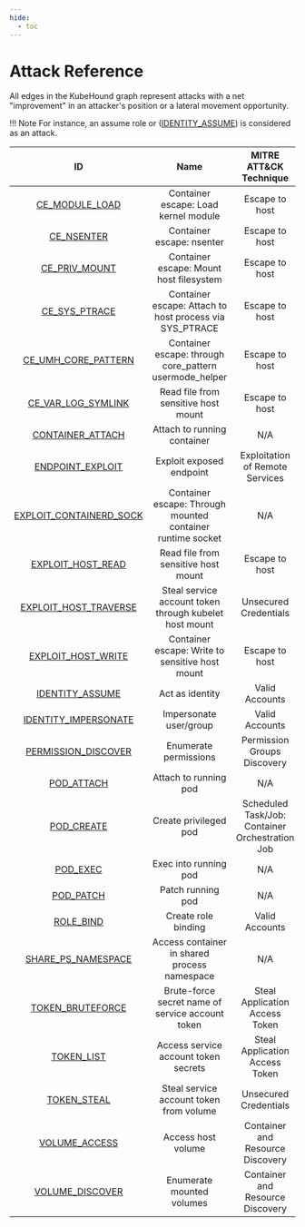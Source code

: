 ```yaml
---
hide:
  - toc
---
```


# Attack Reference

All edges in the KubeHound graph represent attacks with a net "improvement" in an attacker's position or a lateral movement opportunity.

!!! Note
    For instance, an assume role or ([IDENTITY_ASSUME](./IDENTITY_ASSUME.md)) is considered as an attack.

|   ID   | Name | MITRE ATT&CK Technique | MITRE ATT&CK Tactic | Coverage |
| :----: | :--: | :-----------------: | :--------------------: | :---: |
| [CE_MODULE_LOAD](./CE_MODULE_LOAD.md) | Container escape: Load kernel module | Escape to host | Privilege escalation | Full |
| [CE_NSENTER](./CE_NSENTER.md) | Container escape: nsenter | Escape to host | Privilege escalation | Full |
| [CE_PRIV_MOUNT](./CE_PRIV_MOUNT.md) | Container escape: Mount host filesystem | Escape to host | Privilege escalation | Full |
| [CE_SYS_PTRACE](./CE_SYS_PTRACE.md) | Container escape: Attach to host process via SYS_PTRACE | Escape to host | Privilege escalation | Full |
| [CE_UMH_CORE_PATTERN](./CE_UMH_CORE_PATTERN.md) | Container escape: through core_pattern usermode_helper | Escape to host | Privilege escalation | None |
| [CE_VAR_LOG_SYMLINK](./CE_VAR_LOG_SYMLINK.md) |  Read file from sensitive host mount | Escape to host | Privilege escalation |Full |
| [CONTAINER_ATTACH](./CONTAINER_ATTACH.md) | Attach to running container | N/A | Lateral Movement | Full |
| [ENDPOINT_EXPLOIT](./ENDPOINT_EXPLOIT.md) | Exploit exposed endpoint | Exploitation of Remote Services | Lateral Movement | Full |
| [EXPLOIT_CONTAINERD_SOCK](./EXPLOIT_CONTAINERD_SOCK.md) | Container escape: Through mounted container runtime socket | N/A | Lateral Movement | None |
| [EXPLOIT_HOST_READ](./EXPLOIT_HOST_READ.md) | Read file from sensitive host mount | Escape to host | Privilege escalation | Full |
| [EXPLOIT_HOST_TRAVERSE](./EXPLOIT_HOST_TRAVERSE.md) | Steal service account token through kubelet host mount | Unsecured Credentials | Credential Access | Full |
| [EXPLOIT_HOST_WRITE](./EXPLOIT_HOST_WRITE.md) | Container escape: Write to sensitive host mount | Escape to host | Privilege escalation | Full |
| [IDENTITY_ASSUME](./IDENTITY_ASSUME.md) | Act as identity | Valid Accounts | Privilege escalation | Full |
| [IDENTITY_IMPERSONATE](./IDENTITY_IMPERSONATE.md) | Impersonate user/group | Valid Accounts | Privilege escalation | Full |
| [PERMISSION_DISCOVER](./PERMISSION_DISCOVER.md) | Enumerate permissions | Permission Groups Discovery | Discovery | Full |
| [POD_ATTACH](./POD_ATTACH.md) | Attach to running pod | N/A | Lateral Movement | Full |
| [POD_CREATE](./POD_CREATE.md) | Create privileged pod | Scheduled Task/Job: Container Orchestration Job | Privilege escalation | Full |
| [POD_EXEC](./POD_EXEC.md) | Exec into running pod | N/A | Lateral Movement | Full |
| [POD_PATCH](./POD_PATCH.md) | Patch running pod | N/A | Lateral Movement | Full |
| [ROLE_BIND](./ROLE_BIND.md) | Create role binding | Valid Accounts | Privilege Escalation | Partial |
| [SHARE_PS_NAMESPACE](./SHARE_PS_NAMESPACE.md) | Access container in shared process namespace | N/A | Lateral Movement | Full |
| [TOKEN_BRUTEFORCE](./TOKEN_BRUTEFORCE.md) | Brute-force secret name of service account token | Steal Application Access Token | Credential Access | Full |
| [TOKEN_LIST](./TOKEN_LIST.md) | Access service account token secrets | Steal Application Access Token | Credential Access | Full |
| [TOKEN_STEAL](./TOKEN_STEAL.md) | Steal service account token from volume | Unsecured Credentials | Credential Access | Full |
| [VOLUME_ACCESS](./VOLUME_ACCESS.md) | Access host volume | Container and Resource Discovery | Discovery | Full |
| [VOLUME_DISCOVER](./VOLUME_DISCOVER.md) | Enumerate mounted volumes | Container and Resource Discovery | Discovery | Full |
